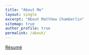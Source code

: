 ```yaml
---
title: "About Me"
layout: single
excerpt: "About Matthew Chamberlin"
sitemap: true
author_profile: true
permalink: /about/
---
```


[Résumé](/files/DavidRobinsonResume.pdf)
